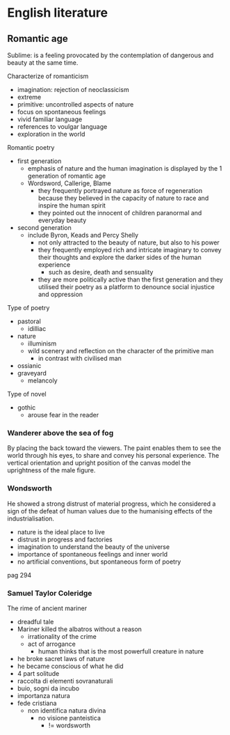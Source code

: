 # English literature
## Romantic age

Sublime: is a feeling provocated by the contemplation of dangerous and beauty at the same time.


Characterize of romanticism
- imagination: rejection of neoclassicism
- extreme
- primitive: uncontrolled aspects of nature
- focus on spontaneous feelings
- vivid familiar language
- references to voulgar language
- exploration in the world

Romantic poetry
- first generation
  - emphasis of nature and the human imagination is displayed by the 1 generation of romantic age
  - Wordsword, Callerige, Blame
    - they frequently portrayed nature as force of regeneration because they believed in the capacity of nature to race and inspire the human spirit
    - they pointed out the innocent of children paranormal and everyday beauty
- second generation
  - include Byron, Keads and Percy Shelly
    - not only attracted to the beauty of nature, but also to his power
    - they frequently employed rich and intricate imaginary to convey their thoughts and explore the darker sides of the human experience
      - such as desire, death and sensuality
    - they are more politically active than the first generation and they utilised their poetry as a platform to denounce social injustice and oppression


Type of poetry
- pastoral
  - idilliac
- nature
  - illuminism
  - wild scenery and reflection on the character of the primitive man
    - in contrast with civilised man
- ossianic
- graveyard
  - melancoly


Type of novel
- gothic
  - arouse fear in the reader

### Wanderer above the sea of fog

By placing the back toward the viewers. The paint enables them to see the world through his eyes, to share and convey his personal experience. The vertical orientation and upright position of the canvas model the uprightness of the male figure.


### Wondsworth

He showed a strong distrust of material progress, which he considered a sign of the defeat of human values due to the humanising effects of the industrialisation.

- nature is the ideal place to live
- distrust in progress and factories
- imagination to understand the beauty of the universe
- importance of spontaneous feelings and inner world
- no artificial conventions, but spontaneous form of poetry

pag 294


### Samuel Taylor Coleridge

The rime of ancient mariner
- dreadful tale
- Mariner killed the albatros without a reason
  - irrationality of the crime
  - act of arrogance
    - human thinks that is the most powerfull creature in nature
- he broke sacret laws of nature
- he became conscious of what he did
- 4 part solitude
- raccolta di elementi sovranaturali
- buio, sogni da incubo
- importanza natura
- fede cristiana
  - non identifica natura divina
    - no visione panteistica
      - != wordsworth
